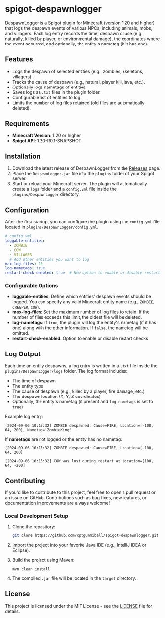 # spigot-despawnlogger

DespawnLogger is a Spigot plugin for Minecraft (version 1.20 and higher) that logs the despawn events of various NPCs, including animals, mobs, and villagers. Each log entry records the time, despawn cause (e.g., naturally, killed by player, or environmental damage), the coordinates where the event occurred, and optionally, the entity's nametag (if it has one).

## Features

- Logs the despawn of selected entities (e.g., zombies, skeletons, villagers).
- Tracks the cause of despawn (e.g., natural, player kill, lava, etc.).
- Optionally logs nametags of entities.
- Saves logs as `.txt` files in the plugin folder.
- Configurable list of entities to log.
- Limits the number of log files retained (old files are automatically deleted).

## Requirements

- **Minecraft Version**: 1.20 or higher
- **Spigot API**: 1.20-R0.1-SNAPSHOT

## Installation

1. Download the latest release of DespawnLogger from the [Releases](https://github.com/yourusername/DespawnLogger/releases) page.
2. Place the `DespawnLogger.jar` file into the `plugins` folder of your Spigot server.
3. Start or reload your Minecraft server. The plugin will automatically create a `logs` folder and a `config.yml` file inside the `plugins/DespawnLogger` directory.

## Configuration

After the first startup, you can configure the plugin using the `config.yml` file located in `plugins/DespawnLogger/config.yml`.

```yaml
# config.yml
loggable-entities:
  - ZOMBIE
  - COW
  - VILLAGER
  # Add other entities you want to log
max-log-files: 10
log-nametags: true
restart-check-enabled: true  # New option to enable or disable restart checks
```

### Configurable Options

- **loggable-entities**: Define which entities' despawn events should be logged. You can specify any valid Minecraft entity name (e.g., `ZOMBIE`, `CREEPER`, `COW`).
- **max-log-files**: Set the maximum number of log files to retain. If the number of files exceeds this limit, the oldest file will be deleted.
- **log-nametags**: If `true`, the plugin will log the entity's nametag (if it has one) along with the other information. If `false`, the nametag will be omitted.
- **restart-check-enabled**: Option to enable or disable restart checks

## Log Output

Each time an entity despawns, a log entry is written in a `.txt` file inside the `plugins/DespawnLogger/logs` folder. The log format includes:

- The time of despawn
- The entity type
- The cause of despawn (e.g., killed by a player, fire damage, etc.)
- The despawn location (X, Y, Z coordinates)
- Optionally, the entity's nametag (if present and `log-nametags` is set to `true`)

Example log entry:

```
[2024-09-06 10:15:32] ZOMBIE despawned: Cause=FIRE, Location=[-100, 64, 200], Nametag='ZombieKing'
```

If **nametags** are not logged or the entity has no nametag:

```
[2024-09-06 10:15:32] ZOMBIE despawned: Cause=FIRE, Location=[-100, 64, 200]
```

```
[2024-09-06 10:15:32] COW was lost during restart at Location=[100, 64, -200]
```

## Contributing

If you'd like to contribute to this project, feel free to open a pull request or an issue on GitHub. Contributions such as bug fixes, new features, or documentation improvements are always welcome!

### Local Development Setup

1. Clone the repository:
   ```bash
   git clone https://github.com/cptgummiball/spigot-despawnlogger.git
   ```

2. Import the project into your favorite Java IDE (e.g., IntelliJ IDEA or Eclipse).

3. Build the project using Maven:
   ```bash
   mvn clean install
   ```

4. The compiled `.jar` file will be located in the `target` directory.

## License

This project is licensed under the MIT License - see the [LICENSE](LICENSE) file for details.
